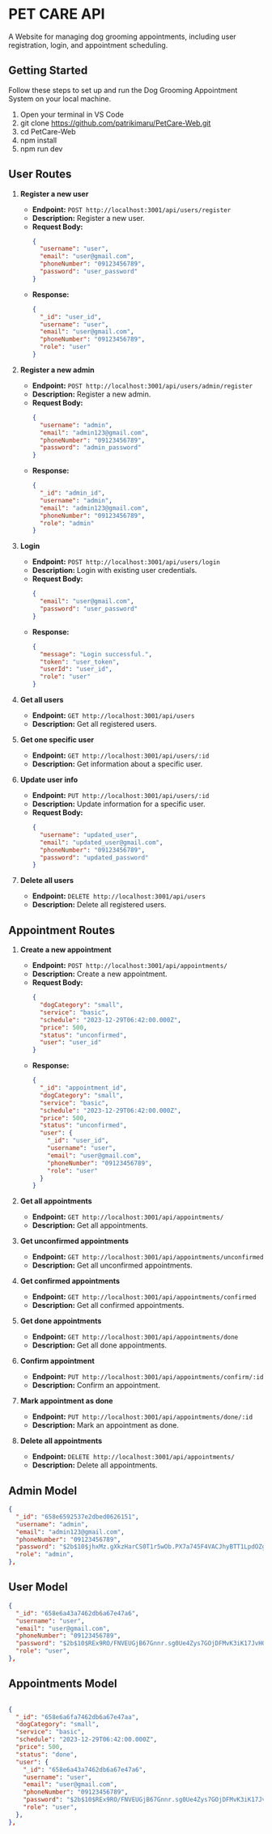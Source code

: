 # PET CARE API

A Website for managing dog grooming appointments, including user registration, login, and appointment scheduling.

## Getting Started

Follow these steps to set up and run the Dog Grooming Appointment System on your local machine.

1. Open your terminal in VS Code
2. git clone [https://github.com/patrikimaru/PetCare-Web.git ](https://github.com/patrikimaru/PetCare-Web.git)
3. cd PetCare-Web
4. npm install
5. npm run dev

## User Routes

1. **Register a new user**
   - **Endpoint:** `POST http://localhost:3001/api/users/register`
   - **Description:** Register a new user.
   - **Request Body:**
     ```json
     {
       "username": "user",
       "email": "user@gmail.com",
       "phoneNumber": "09123456789",
       "password": "user_password"
     }
     ```
   - **Response:**
     ```json
     {
       "_id": "user_id",
       "username": "user",
       "email": "user@gmail.com",
       "phoneNumber": "09123456789",
       "role": "user"
     }
     ```

2. **Register a new admin**
   - **Endpoint:** `POST http://localhost:3001/api/users/admin/register`
   - **Description:** Register a new admin.
   - **Request Body:**
     ```json
     {
       "username": "admin",
       "email": "admin123@gmail.com",
       "phoneNumber": "09123456789",
       "password": "admin_password"
     }
     ```
   - **Response:**
     ```json
     {
       "_id": "admin_id",
       "username": "admin",
       "email": "admin123@gmail.com",
       "phoneNumber": "09123456789",
       "role": "admin"
     }
     ```

3. **Login**
   - **Endpoint:** `POST http://localhost:3001/api/users/login`
   - **Description:** Login with existing user credentials.
   - **Request Body:**
     ```json
     {
       "email": "user@gmail.com",
       "password": "user_password"
     }
     ```
   - **Response:**
     ```json
     {
       "message": "Login successful.",
       "token": "user_token",
       "userId": "user_id",
       "role": "user"
     }
     ```

4. **Get all users**
   - **Endpoint:** `GET http://localhost:3001/api/users`
   - **Description:** Get all registered users.

5. **Get one specific user**
   - **Endpoint:** `GET http://localhost:3001/api/users/:id`
   - **Description:** Get information about a specific user.

6. **Update user info**
   - **Endpoint:** `PUT http://localhost:3001/api/users/:id`
   - **Description:** Update information for a specific user.
   - **Request Body:**
     ```json
     {
       "username": "updated_user",
       "email": "updated_user@gmail.com",
       "phoneNumber": "09123456789",
       "password": "updated_password"
     }
     ```

7. **Delete all users**
   - **Endpoint:** `DELETE http://localhost:3001/api/users`
   - **Description:** Delete all registered users.


## Appointment Routes

1. **Create a new appointment**
   - **Endpoint:** `POST http://localhost:3001/api/appointments/`
   - **Description:** Create a new appointment.
   - **Request Body:**
     ```json
     {
       "dogCategory": "small",
       "service": "basic",
       "schedule": "2023-12-29T06:42:00.000Z",
       "price": 500,
       "status": "unconfirmed",
       "user": "user_id"
     }
     ```
   - **Response:**
     ```json
     {
       "_id": "appointment_id",
       "dogCategory": "small",
       "service": "basic",
       "schedule": "2023-12-29T06:42:00.000Z",
       "price": 500,
       "status": "unconfirmed",
       "user": {
         "_id": "user_id",
         "username": "user",
         "email": "user@gmail.com",
         "phoneNumber": "09123456789",
         "role": "user"
       }
     }
     ```

2. **Get all appointments**
   - **Endpoint:** `GET http://localhost:3001/api/appointments/`
   - **Description:** Get all appointments.

3. **Get unconfirmed appointments**
   - **Endpoint:** `GET http://localhost:3001/api/appointments/unconfirmed`
   - **Description:** Get all unconfirmed appointments.

4. **Get confirmed appointments**
   - **Endpoint:** `GET http://localhost:3001/api/appointments/confirmed`
   - **Description:** Get all confirmed appointments.

5. **Get done appointments**
   - **Endpoint:** `GET http://localhost:3001/api/appointments/done`
   - **Description:** Get all done appointments.

6. **Confirm appointment**
   - **Endpoint:** `PUT http://localhost:3001/api/appointments/confirm/:id`
   - **Description:** Confirm an appointment.

7. **Mark appointment as done**
   - **Endpoint:** `PUT http://localhost:3001/api/appointments/done/:id`
   - **Description:** Mark an appointment as done.

8. **Delete all appointments**
   - **Endpoint:** `DELETE http://localhost:3001/api/appointments/`
   - **Description:** Delete all appointments.


## Admin Model
```json
{
  "_id": "658e6592537e2dbed0626151",
  "username": "admin",
  "email": "admin123@gmail.com",
  "phoneNumber": "09123456789",
  "password": "$2b$10$jhxMz.gXkzHarCS0T1r5wOb.PX7a745F4VACJhyBTT1LpdOZgKliW",
  "role": "admin",
},
```

## User Model
```json
{
  "_id": "658e6a43a7462db6a67e47a6",
  "username": "user",
  "email": "user@gmail.com",
  "phoneNumber": "09123456789",
  "password": "$2b$10$REx9RO/FNVEUGjB67Gnnr.sg0Ue4Zys7GOjDFMvK3iK17JvHQP2W.",
  "role": "user",
},
```

## Appointments Model
```json

{
  "_id": "658e6a6fa7462db6a67e47aa",
  "dogCategory": "small",
  "service": "basic",
  "schedule": "2023-12-29T06:42:00.000Z",
  "price": 500,
  "status": "done",
  "user": {
    "_id": "658e6a43a7462db6a67e47a6",
    "username": "user",
    "email": "user@gmail.com",
    "phoneNumber": "09123456789",
    "password": "$2b$10$REx9RO/FNVEUGjB67Gnnr.sg0Ue4Zys7GOjDFMvK3iK17JvHQP2W.",
    "role": "user",
  },
},
```

